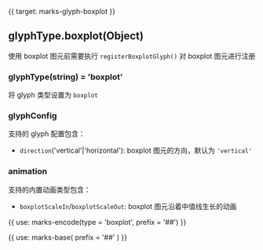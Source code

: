 {{ target: marks-glyph-boxplot }}

## glyphType.boxplot(Object)

使用 boxplot 图元前需要执行 `registerBoxplotGlyph()` 对 boxplot 图元进行注册

### glyphType(string) = 'boxplot'

将 glyph 类型设置为 `boxplot`

### glyphConfig

支持的 glyph 配置包含：

- `direction`('vertical'|'horizontal'): boxplot 图元的方向，默认为 `'vertical'`

### animation

支持的内置动画类型包含：

- `boxplotScaleIn`/`boxplotScaleOut`: boxplot 图元沿着中值线生长的动画

{{ use: marks-encode(type = 'boxplot', prefix = '##') }}

{{ use: marks-base( prefix = '##' ) }}
